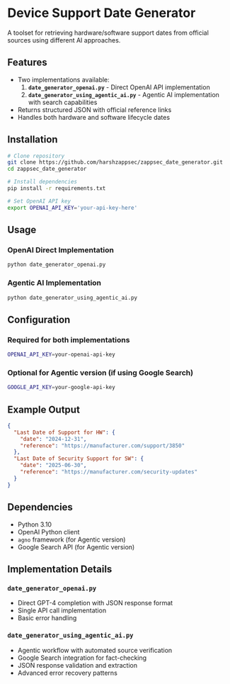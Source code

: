 # Device Support Date Generator

A toolset for retrieving hardware/software support dates from official sources using different AI approaches.

## Features
- Two implementations available:
  1. **`date_generator_openai.py`** - Direct OpenAI API implementation
  2. **`date_generator_using_agentic_ai.py`** - Agentic AI implementation with search capabilities
- Returns structured JSON with official reference links
- Handles both hardware and software lifecycle dates

## Installation

```bash
# Clone repository
git clone https://github.com/harshzappsec/zappsec_date_generator.git
cd zappsec_date_generator

# Install dependencies
pip install -r requirements.txt

# Set OpenAI API key
export OPENAI_API_KEY='your-api-key-here'
```

## Usage

### OpenAI Direct Implementation
```bash
python date_generator_openai.py
```

### Agentic AI Implementation
```bash
python date_generator_using_agentic_ai.py
```

## Configuration

### Required for both implementations
```bash
OPENAI_API_KEY=your-openai-api-key
```

### Optional for Agentic version (if using Google Search)
```bash
GOOGLE_API_KEY=your-google-api-key
```

## Example Output
```json
{
  "Last Date of Support for HW": {
    "date": "2024-12-31",
    "reference": "https://manufacturer.com/support/3850"
  },
  "Last Date of Security Support for SW": {
    "date": "2025-06-30",
    "reference": "https://manufacturer.com/security-updates"
  }
}
```

## Dependencies
- Python 3.10
- OpenAI Python client
- `agno` framework (for Agentic version)
- Google Search API (for Agentic version)

## Implementation Details

### `date_generator_openai.py`
- Direct GPT-4 completion with JSON response format
- Single API call implementation
- Basic error handling

### `date_generator_using_agentic_ai.py`
- Agentic workflow with automated source verification
- Google Search integration for fact-checking
- JSON response validation and extraction
- Advanced error recovery patterns